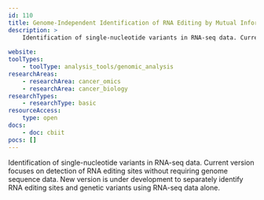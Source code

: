 ```yaml
---
id: 110
title: Genome-Independent Identification of RNA Editing by Mutual Information (GIREMI)
description: >
    Identification of single-nucleotide variants in RNA-seq data. Current version focuses on detection of RNA editing sites without requiring genome sequence data. 
    
website: 
toolTypes:
    - toolType: analysis_tools/genomic_analysis
researchAreas:
    - researchArea: cancer_omics
    - researchArea: cancer_biology
researchTypes:
    - researchType: basic
resourceAccess:
    type: open
docs:
    - doc: cbiit
pocs: []        
---
```

Identification of single-nucleotide variants in RNA-seq data. Current version focuses on detection of RNA editing sites without requiring genome sequence data. New version is under development to separately identify RNA editing sites and genetic variants using RNA-seq data alone.
